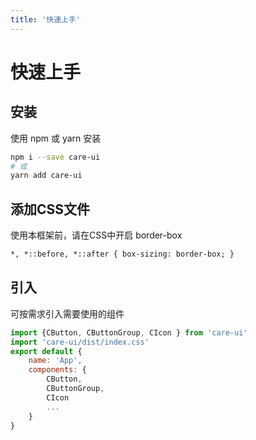 ```yaml
---
title: '快速上手'
---
```

# 快速上手

## 安装

使用 npm 或 yarn 安装

```sh
npm i --save care-ui
# 或
yarn add care-ui
```

## 添加CSS文件

使用本框架前，请在CSS中开启 border-box

```html
*, *::before, *::after { box-sizing: border-box; }
```

## 引入

可按需求引入需要使用的组件

```js
import {CButton, CButtonGroup, CIcon } from 'care-ui'
import 'care-ui/dist/index.css'
export default {
    name: 'App',
    components: {
        CButton,
        CButtonGroup,
        CIcon
        ...
    }
}
```
